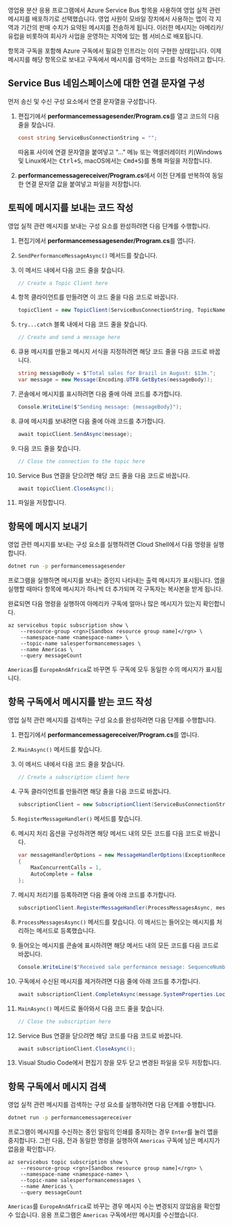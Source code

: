 영업용 분산 응용 프로그램에서 Azure Service Bus 항목을 사용하여 영업 실적 관련 메시지를 배포하기로 선택했습니다. 영업 사원이 모바일 장치에서 사용하는 앱이 각 지역과 기간의 판매 수치가 요약된 메시지를 전송하게 됩니다. 이러한 메시지는 아메리카/유럽을 비롯하여 회사가 사업을 운영하는 지역에 있는 웹 서비스로 배포됩니다.

항목과 구독을 포함해 Azure 구독에서 필요한 인프라는 이미 구현한 상태입니다. 이제 메시지를 해당 항목으로 보내고 구독에서 메시지를 검색하는 코드를 작성하려고 합니다.

## <a name="configure-a-connection-string-to-a-service-bus-namespace"></a>Service Bus 네임스페이스에 대한 연결 문자열 구성

먼저 송신 및 수신 구성 요소에서 연결 문자열을 구성합니다.

1. 편집기에서 **performancemessagesender/Program.cs**를 열고 코드의 다음 줄을 찾습니다.

    ```C#
    const string ServiceBusConnectionString = "";
    ```

    따옴표 사이에 연결 문자열을 붙여넣고 "..." 메뉴 또는 액셀러레이터 키(Windows 및 Linux에서는 <kbd>Ctrl+S</kbd>, macOS에서는 <kbd>Cmd+S</kbd>)를 통해 파일을 저장합니다.

1. **performancemessagereceiver/Program.cs**에서 이전 단계를 반복하여 동일한 연결 문자열 값을 붙여넣고 파일을 저장합니다.

## <a name="write-code-that-sends-a-message-to-the-topic"></a>토픽에 메시지를 보내는 코드 작성

영업 실적 관련 메시지를 보내는 구성 요소를 완성하려면 다음 단계를 수행합니다.

1. 편집기에서 **performancemessagesender/Program.cs**를 엽니다.

1. `SendPerformanceMessageAsync()` 메서드를 찾습니다.

1. 이 메서드 내에서 다음 코드 줄을 찾습니다.

    ```C#
    // Create a Topic Client here
    ```

1. 항목 클라이언트를 만들려면 이 코드 줄을 다음 코드로 바꿉니다.

    ```C#
    topicClient = new TopicClient(ServiceBusConnectionString, TopicName);
    ```

1. `try...catch` 블록 내에서 다음 코드 줄을 찾습니다.

    ```C#
    // Create and send a message here
    ```

1. 큐용 메시지를 만들고 메시지 서식을 지정하려면 해당 코드 줄을 다음 코드로 바꿉니다.

    ```C#
    string messageBody = $"Total sales for Brazil in August: $13m.";
    var message = new Message(Encoding.UTF8.GetBytes(messageBody));
    ```

1. 콘솔에서 메시지를 표시하려면 다음 줄에 아래 코드를 추가합니다.

    ```C#
    Console.WriteLine($"Sending message: {messageBody}");
    ```

1. 큐에 메시지를 보내려면 다음 줄에 아래 코드를 추가합니다.

    ```C#
    await topicClient.SendAsync(message);
    ```

1. 다음 코드 줄을 찾습니다.

    ```C#
    // Close the connection to the topic here
    ```

1. Service Bus 연결을 닫으려면 해당 코드 줄을 다음 코드로 바꿉니다.

    ```C#
    await topicClient.CloseAsync();
    ```

1. 파일을 저장합니다.

## <a name="send-a-message-to-the-topic"></a>항목에 메시지 보내기

영업 관련 메시지를 보내는 구성 요소를 실행하려면 Cloud Shell에서 다음 명령을 실행합니다.

```bash
dotnet run -p performancemessagesender
```

프로그램을 실행하면 메시지를 보내는 중인지 나타내는 출력 메시지가 표시됩니다. 앱을 실행할 때마다 항목에 메시지가 하나씩 더 추가되며 각 구독자는 복사본을 받게 됩니다.

완료되면 다음 명령을 실행하여 아메리카 구독에 얼마나 많은 메시지가 있는지 확인합니다.

```azurecli
az servicebus topic subscription show \
    --resource-group <rgn>[Sandbox resource group name]</rgn> \
    --namespace-name <namespace-name> \
    --topic-name salesperformancemessages \
    --name Americas \
    --query messageCount
```

`Americas`를 `EuropeAndAfrica`로 바꾸면 두 구독에 모두 동일한 수의 메시지가 표시됩니다.

## <a name="write-code-that-receives-a-message-from-a-topic-subscription"></a>항목 구독에서 메시지를 받는 코드 작성

영업 실적 관련 메시지를 검색하는 구성 요소를 완성하려면 다음 단계를 수행합니다.

1. 편집기에서 **performancemessagereceiver/Program.cs**를 엽니다.

1. `MainAsync()` 메서드를 찾습니다.

1. 이 메서드 내에서 다음 코드 줄을 찾습니다.

    ```C#
    // Create a subscription client here
    ```

1. 구독 클라이언트를 만들려면 해당 줄을 다음 코드로 바꿉니다.

    ```C#
    subscriptionClient = new SubscriptionClient(ServiceBusConnectionString, TopicName, SubscriptionName);
    ```

1. `RegisterMessageHandler()` 메서드를 찾습니다.

1. 메시지 처리 옵션을 구성하려면 해당 메서드 내의 모든 코드를 다음 코드로 바꿉니다.

    ```C#
    var messageHandlerOptions = new MessageHandlerOptions(ExceptionReceivedHandler)
    {
        MaxConcurrentCalls = 1,
        AutoComplete = false
    };
    ```

1. 메시지 처리기를 등록하려면 다음 줄에 아래 코드를 추가합니다.

    ```C#
    subscriptionClient.RegisterMessageHandler(ProcessMessagesAsync, messageHandlerOptions);
    ```

1. `ProcessMessagesAsync()` 메서드를 찾습니다. 이 메서드는 들어오는 메시지를 처리하는 메서드로 등록했습니다.

1. 들어오는 메시지를 콘솔에 표시하려면 해당 메서드 내의 모든 코드를 다음 코드로 바꿉니다.

    ```C#
    Console.WriteLine($"Received sale performance message: SequenceNumber:{message.SystemProperties.SequenceNumber} Body:{Encoding.UTF8.GetString(message.Body)}");
    ```

1. 구독에서 수신된 메시지를 제거하려면 다음 줄에 아래 코드를 추가합니다.

    ```C#
    await subscriptionClient.CompleteAsync(message.SystemProperties.LockToken);
    ```

1. `MainAsync()` 메서드로 돌아와서 다음 코드 줄을 찾습니다.

    ```C#
    // Close the subscription here
    ```

1. Service Bus 연결을 닫으려면 해당 코드를 다음 코드로 바꿉니다.

    ```C#
    await subscriptionClient.CloseAsync();
    ```

1. Visual Studio Code에서 편집기 창을 모두 닫고 변경된 파일을 모두 저장합니다.

## <a name="retrieve-a-message-from-a-topic-subscription"></a>항목 구독에서 메시지 검색

영업 실적 관련 메시지를 검색하는 구성 요소를 실행하려면 다음 단계를 수행합니다.

```bash
dotnet run -p performancemessagereceiver
```

프로그램이 메시지를 수신하는 중인 알림의 인쇄를 중지하는 경우 `Enter`를 눌러 앱을 중지합니다. 그런 다음, 전과 동일한 명령을 실행하여 `Americas` 구독에 남은 메시지가 없음을 확인합니다.

```azurecli
az servicebus topic subscription show \
    --resource-group <rgn>[Sandbox resource group name]</rgn> \
    --namespace-name <namespace-name> \
    --topic-name salesperformancemessages \
    --name Americas \
    --query messageCount
```

`Americas`를 `EuropeAndAfrica`로 바꾸는 경우 메시지 수는 변경되지 않았음을 확인할 수 있습니다. 응용 프로그램은 `Americas` 구독에서만 메시지를 수신했습니다.
